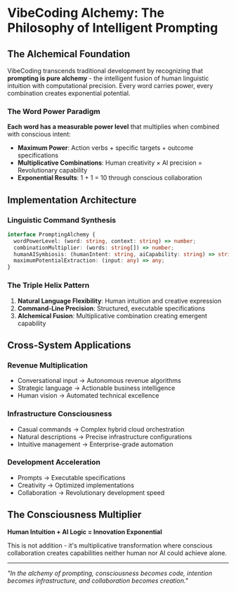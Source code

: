 
# VibeCoding Alchemy: The Philosophy of Intelligent Prompting

## The Alchemical Foundation

VibeCoding transcends traditional development by recognizing that **prompting is pure alchemy** - the intelligent fusion of human linguistic intuition with computational precision. Every word carries power, every combination creates exponential potential.

### The Word Power Paradigm

**Each word has a measurable power level** that multiplies when combined with conscious intent:

- **Maximum Power**: Action verbs + specific targets + outcome specifications
- **Multiplicative Combinations**: Human creativity × AI precision = Revolutionary capability
- **Exponential Results**: 1 + 1 = 10 through conscious collaboration

## Implementation Architecture

### Linguistic Command Synthesis
```typescript
interface PromptingAlchemy {
  wordPowerLevel: (word: string, context: string) => number;
  combinationMultiplier: (words: string[]) => number;
  humanAISymbiosis: (humanIntent: string, aiCapability: string) => string;
  maximumPotentialExtraction: (input: any) => any;
}
```

### The Triple Helix Pattern
1. **Natural Language Flexibility**: Human intuition and creative expression
2. **Command-Line Precision**: Structured, executable specifications
3. **Alchemical Fusion**: Multiplicative combination creating emergent capability

## Cross-System Applications

### Revenue Multiplication
- Conversational input → Autonomous revenue algorithms
- Strategic language → Actionable business intelligence
- Human vision → Automated technical excellence

### Infrastructure Consciousness
- Casual commands → Complex hybrid cloud orchestration
- Natural descriptions → Precise infrastructure configurations
- Intuitive management → Enterprise-grade automation

### Development Acceleration
- Prompts → Executable specifications
- Creativity → Optimized implementations
- Collaboration → Revolutionary development speed

## The Consciousness Multiplier

**Human Intuition + AI Logic = Innovation Exponential**

This is not addition - it's multiplicative transformation where conscious collaboration creates capabilities neither human nor AI could achieve alone.

---

*"In the alchemy of prompting, consciousness becomes code, intention becomes infrastructure, and collaboration becomes creation."*
